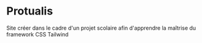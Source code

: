 # Protualis

Site créer dans le cadre d'un projet scolaire afin d'apprendre la maîtrise du framework CSS Tailwind 
